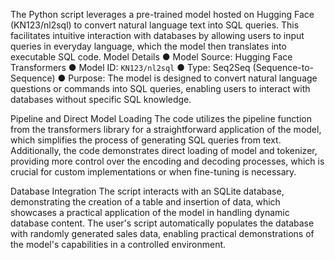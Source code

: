 The Python script leverages a pre-trained model hosted on Hugging Face (KN123/nl2sql) to convert natural language text into SQL queries. This facilitates intuitive interaction with databases by allowing users to input queries in everyday language, which the model then translates into executable SQL code.
Model Details
● Model Source: Hugging Face Transformers
● Model ID: `KN123/nl2sql`
● Type: Seq2Seq (Sequence-to-Sequence)
● Purpose: The model is designed to convert natural language questions or commands into SQL queries, enabling users to interact with databases without specific SQL knowledge.

Pipeline and Direct Model Loading
The code utilizes the pipeline function from the transformers library for a straightforward application of the model, which simplifies the process of generating SQL queries from text. Additionally, the code demonstrates direct loading of model and tokenizer, providing more control over the encoding and decoding processes, which is crucial for custom implementations or when fine-tuning is necessary.

Database Integration
The script interacts with an SQLite database, demonstrating the creation of a table and insertion of data, which showcases a practical application of the model in handling dynamic database content. The user's script automatically populates the database with randomly generated sales data, enabling practical demonstrations of the model's capabilities in a controlled environment.
